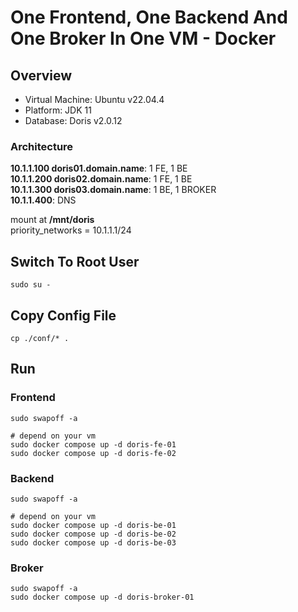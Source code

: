 # One Frontend, One Backend And One Broker In One VM - Docker

## Overview

- Virtual Machine: Ubuntu v22.04.4
- Platform: JDK 11
- Database: Doris v2.0.12

### Architecture

**10.1.1.100 doris01.domain.name**: 1 FE, 1 BE  
**10.1.1.200 doris02.domain.name**: 1 FE, 1 BE  
**10.1.1.300 doris03.domain.name**: 1 BE, 1 BROKER  
**10.1.1.400**: DNS   

mount at **/mnt/doris**  
priority_networks = 10.1.1.1/24  


## Switch To Root User
```
sudo su -
```

## Copy Config File
```
cp ./conf/* .
```

## Run

### Frontend
```
sudo swapoff -a

# depend on your vm
sudo docker compose up -d doris-fe-01
sudo docker compose up -d doris-fe-02
```

### Backend
```
sudo swapoff -a

# depend on your vm
sudo docker compose up -d doris-be-01
sudo docker compose up -d doris-be-02
sudo docker compose up -d doris-be-03
```

### Broker
```
sudo swapoff -a
sudo docker compose up -d doris-broker-01
```
